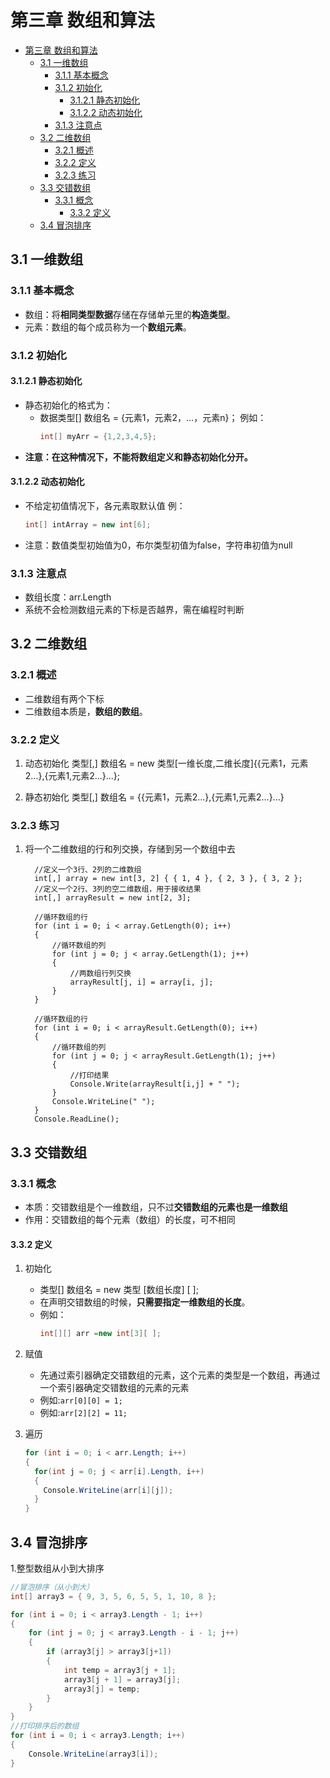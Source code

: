 # 第三章 数组和算法

- [第三章 数组和算法](#第三章-数组和算法)
  - [3.1 一维数组](#31-一维数组)
    - [3.1.1 基本概念](#311-基本概念)
    - [3.1.2 初始化](#312-初始化)
      - [3.1.2.1 静态初始化](#3121-静态初始化)
      - [3.1.2.2 动态初始化](#3122-动态初始化)
    - [3.1.3 注意点](#313-注意点)
  - [3.2 二维数组](#32-二维数组)
    - [3.2.1 概述](#321-概述)
    - [3.2.2 定义](#322-定义)
    - [3.2.3 练习](#323-练习)
  - [3.3 交错数组](#33-交错数组)
    - [3.3.1 概念](#331-概念)
      - [3.3.2 定义](#332-定义)
  - [3.4 冒泡排序](#34-冒泡排序)

## 3.1 一维数组
### 3.1.1 基本概念
* 数组：将**相同类型数据**存储在存储单元里的**构造类型**。
* 元素：数组的每个成员称为一个**数组元素**。

### 3.1.2 初始化
#### 3.1.2.1 静态初始化
* 静态初始化的格式为：
  * 数据类型[] 数组名 = {元素1，元素2，…，元素n}；
    例如：
    ```cs
    int[] myArr = {1,2,3,4,5};
    ```
* **注意：在这种情况下，不能将数组定义和静态初始化分开。**
#### 3.1.2.2 动态初始化
* 不给定初值情况下，各元素取默认值
    例：
    ```cs
    int[] intArray = new int[6];
    ```
* 注意：数值类型初始值为0，布尔类型初值为false，字符串初值为null

### 3.1.3 注意点
* 数组长度：arr.Length
* 系统不会检测数组元素的下标是否越界，需在编程时判断

## 3.2 二维数组

### 3.2.1 概述
* 二维数组有两个下标
* 二维数组本质是，**数组的数组**。
  
### 3.2.2 定义
1. 动态初始化
   类型[,] 数组名 = new 类型[一维长度,二维长度]{{元素1，元素2...},{元素1,元素2...}...};

2. 静态初始化
   类型[,] 数组名 = {{元素1，元素2...},{元素1,元素2...}...}

### 3.2.3 练习
1. 将一个二维数组的行和列交换，存储到另一个数组中去
    ```Csharp
      //定义一个3行、2列的二维数组
      int[,] array = new int[3, 2] { { 1, 4 }, { 2, 3 }, { 3, 2 };
      //定义一个2行、3列的空二维数组，用于接收结果
      int[,] arrayResult = new int[2, 3];

      //循环数组的行
      for (int i = 0; i < array.GetLength(0); i++)
      {
          //循环数组的列
          for (int j = 0; j < array.GetLength(1); j++)
          {
              //两数组行列交换
              arrayResult[j, i] = array[i, j];
          }
      }

      //循环数组的行
      for (int i = 0; i < arrayResult.GetLength(0); i++)
      {
          //循环数组的列
          for (int j = 0; j < arrayResult.GetLength(1); j++)
          {
              //打印结果
              Console.Write(arrayResult[i,j] + " ");
          }
          Console.WriteLine(" ");
      }
      Console.ReadLine();
    ```

## 3.3 交错数组

### 3.3.1 概念
* 本质：交错数组是个一维数组，只不过**交错数组的元素也是一维数组**
* 作用：交错数组的每个元素（数组）的长度，可不相同

#### 3.3.2 定义
1. 初始化
   * 类型[] 数组名 = new 类型 [数组长度] [ ]; 
   * 在声明交错数组的时候，**只需要指定一维数组的长度**。
   * 例如：
      ```cs
      int[][] arr =new int[3][ ];
      ```
2. 赋值
   * 先通过索引器确定交错数组的元素，这个元素的类型是一个数组，再通过一个索引器确定交错数组的元素的元素
   * 例如:``arr[0][0] = 1;``
   * 例如:``arr[2][2] = 11;``

3. 遍历
   ```cs
   for (int i = 0; i < arr.Length; i++)
   {
     for(int j = 0; j < arr[i].Length, i++)
     {
       Console.WriteLine(arr[i][j]);
     }
   }
   ```
## 3.4 冒泡排序
1.整型数组从小到大排序
```cs
//冒泡排序（从小到大）
int[] array3 = { 9, 3, 5, 6, 5, 5, 1, 10, 8 };

for (int i = 0; i < array3.Length - 1; i++)
{
    for (int j = 0; j < array3.Length - i - 1; j++)
    {
        if (array3[j] > array3[j+1])
        {
            int temp = array3[j + 1];
            array3[j + 1] = array3[j];
            array3[j] = temp;
        }
    }
}
//打印排序后的数组
for (int i = 0; i < array3.Length; i++)
{
    Console.WriteLine(array3[i]);
}

```
